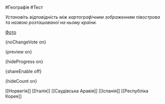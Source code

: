 #Географія #Тест

*Установіть відповідність між картографічним зображенням півострова та назвою розташованої на ньому країни.*

[Фото](https://zno.osvita.ua//doc/images/znotest/83/8353/43_6.jpg)

{noChangeVote on}

{preview on}

{hideProgress on}

{shareEnable off}

{hideCount on}

[[Норвегія]]
[[Італія]]
[[Саудівська Аравія]]
[[Іспанія]]
[[Республіка Корея]]
